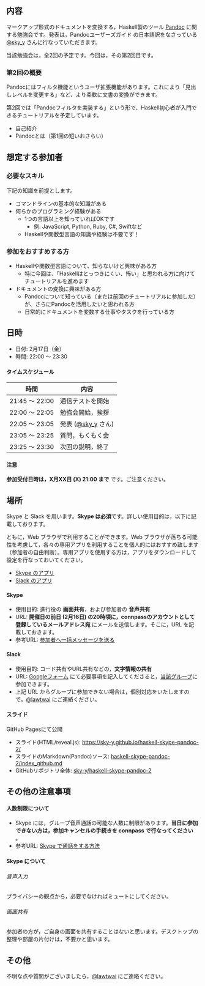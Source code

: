 ## 内容

マークアップ形式のドキュメントを変換する，Haskell製のツール [Pandoc](https://pandoc.org/) に関する勉強会です。発表は，Pandocユーザーズガイド の日本語訳をなさっている [@sky\_y](https://twitter.com/sky_y) さんに行なっていただきます。

当該勉強会は，全2回の予定です。今回は，その第2回目です。

### 第2回の概要

Pandocにはフィルタ機能というユーザ拡張機能があります。これにより「見出しレベルを変更する」など、より柔軟に文書の変換ができます。

第2回では「Pandocフィルタを実装する」という形で、Haskell初心者が入門できるチュートリアルを予定しています。

- 自己紹介
- Pandocとは（第1回の短いおさらい）

## 想定する参加者

### 必要なスキル

下記の知識を前提とします。

- コマンドラインの基本的な知識がある
- 何らかのプログラミング経験がある
    - 1つの言語以上を知っていればOKです
        - 例: JavaScript, Python, Ruby, C#, Swiftなど
    - Haskellや関数型言語の知識や経験は不要です！

### 参加をおすすめする方

- Haskellや関数型言語について、知らないけど興味がある方
    - 特に今回は、「Haskellはとっつきにくい、怖い」と思われる方に向けてチュートリアルを進めます
- ドキュメントの変換に興味がある方
    - Pandocについて知っている（または前回のチュートリアルに参加した）が、さらにPandocを活用したいと思われる方
    - 日常的にドキュメントを変数する仕事やタスクを行っている方

## 日時

-   日付: 2月17日（金）
-   時間: 22:00 ～ 23:30

#### タイムスケジュール

| 時間           | 内容                                             |
|----------------|--------------------------------------------------|
| 21:45 ～ 22:00 | 通信テストを開始                                 |
| 22:00 ～ 22:05 | 勉強会開始，挨拶                                 |
| 22:05 ～ 23:05 | 発表 ([@sky\_y](https://twitter.com/sky_y) さん) |
| 23:05 ～ 23:25 | 質問，もくもく会                                 |
| 23:25 ～ 23:30 | 次回の説明，終了                                 |

#### 注意

**参加受付日時は，X月XX日 (X) 21:00 まで** です。ご注意ください。

場所
----

Skype と Slack を用います。**Skype は必須**です。詳しい使用目的は，以下に記載しております。

ともに，Web ブラウザで利用することができます。Web ブラウザが落ちる可能性を考慮して，各々の専用アプリを利用することを個人的にはおすすめ致します（参加者の自由判断）。専用アプリを使用する方は，アプリをダウンロードして設定を行なっておいてください。

-   [Skype のアプリ](https://www.skype.com/ja/download-skype/)
-   [Slack のアプリ](https://slack.com/downloads/)

#### Skype

-   使用目的: 進行役の **画面共有**，および参加者の **音声共有**
-   URL: **開催日の前日 (2月16日) の20時頃に，connpassのアカウントとして登録しているメールアドレス宛** にメールを送信します。そこに，URL を記載しておきます。
-   参考URL: [参加者へ一括メッセージを送る](http://help.connpass.com/organizers/bulk-message)

#### Slack

-   使用目的: コード共有やURL共有などの，**文字情報の共有**
-   URL: [Googleフォーム](https://goo.gl/EzRKbs) にて必要事項を記入してくださると，[当該グループ](https://haskellwithskype.slack.com/)に参加できます。
-   上記 URL からグループに参加できない場合は，個別対応をいたしますので，[@lawtwai](https://twitter.com/lawtwai) にご連絡ください。

#### スライド

GitHub Pagesにて公開

- スライド(HTML/reveal.js): <https://sky-y.github.io/haskell-skype-pandoc-2/>
- スライドのMarkdown(Pandoc)ソース: [haskell-skype-pandoc-2/index_github.md](https://github.com/sky-y/haskell-skype-pandoc-2/blob/master/index_github.md)
- GitHubリポジトリ全体: [sky-y/haskell-skype-pandoc-2](https://github.com/sky-y/haskell-skype-pandoc-2)

その他の注意事項
----------------

#### 人数制限について

-   Skype には，グループ音声通話の可能な人数に制限があります。**当日に参加できない方は，参加キャンセルの手続きを connpass で行なってください** 。
-   参考URL: [Skype で通話をする方法](https://support.skype.com/ja/faq/FA10613/skype-detong-hua-wosurufang-fa-wojiao-etekudasai)

#### Skype について

###### 音声入力

プライバシーの観点から，必要でなければミュートにしてください。

###### 画面共有

参加者の方が，ご自身の画面を共有することはないと思います。デスクトップの整理や部屋の片付けは，不要かと思います。

## その他

不明な点や質問がございましたら，[@lawtwai](https://twitter.com/lawtwai) にご連絡ください。
